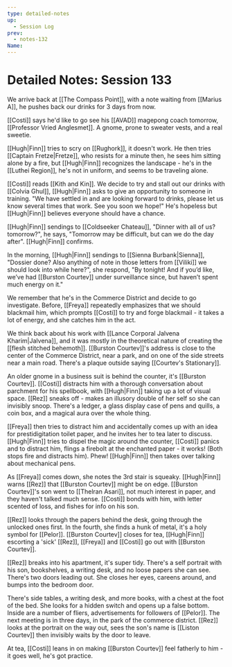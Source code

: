 ```yaml
---
type: detailed-notes
up:
  - Session Log
prev:
  - notes-132
Name:
---
```

# Detailed Notes: Session 133

We arrive back at [[The Compass Point]], with a note waiting from [[Marius A]], he pushes back our drinks for 3 days from now. 

[[Costi]] says he'd like to go see his [[AVAD]] magepong coach tomorrow, [[Professor Vried Anglesmet]]. A gnome, prone to sweater vests, and a real sweetie. 

[[Hugh|Finn]] tries to scry on [[Rughork]], it doesn't work. He then tries [[Captain Fretze|Fretze]], who resists for a minute then, he sees him sitting alone by a fire, but [[Hugh|Finn]] recognizes the landscape - he's in the [[Luthei Region]], he's not in uniform, and seems to be traveling alone.  

[[Costi]] reads [[Kith and Kin]]. We decide to try and stall out our drinks with [[Colvia Ghul]], [[Hugh|Finn]] asks to give an opportunity to someone in training. "We have settled in and are looking forward to drinks, please let us know several times that work. See you soon we hope!" He's hopeless but [[Hugh|Finn]] believes everyone should have a chance.

[[Hugh|Finn]] sendings to [[Coldseeker Chateau]], "Dinner with all of us? tomorrow?", he says, "Tomorrow may be difficult, but can we do the day after". [[Hugh|Finn]] confirms. 

In the morning, [[Hugh|Finn]] sendings to [[Sienna Burbank|Sienna]], "Dossier done? Also anything of note in those letters from [[Viliki]] we should look into while here?", she respond, "By tonight! And if you’d like, we’ve had [[Burston Courtev]] under surveillance since, but haven’t spent much energy on it."

We remember that he's in the Commerce District and decide to go investigate. Before, [[Freya]] repeatedly emphasizes that we should blackmail him, which prompts [[Costi]] to try and forge blackmail - it takes a lot of energy, and she catches him in the act. 

We think back about his work with [[Lance Corporal Jalvena Kharim|Jalvena]], and it was mostly in the theoretical nature of creating the [[flesh stitched behemoth]]. [[Burston Courtev]]'s address is close to the center of the Commerce District, near a park, and on one of the side streets near a main road. There's a plaque outside saying [[Courtev's Stationary]]. 

An older gnome in a business suit is behind the counter, it's [[Burston Courtev]]. [[Costi]] distracts him with a thorough conversation about parchment for his spellbook, with [[Hugh|Finn]] taking up a lot of visual space. [[Rez]] sneaks off - makes an illusory double of her self so she can invisibly snoop. There's a ledger, a glass display case of pens and quills, a coin box, and a magical aura over the whole thing. 

[[Freya]] then tries to distract him and accidentally comes up with an idea for prestidigitation toilet paper, and he invites her to tea later to discuss. [[Hugh|Finn]] tries to dispel the magic around the counter, [[Costi]] panics and to distract him, flings a firebolt at the enchanted paper - it works! (Both stops fire and distracts him). Phew! [[Hugh|Finn]] then takes over talking about mechanical pens.

As [[Freya]] comes down, she notes the 3rd stair is squeaky. [[Hugh|Finn]] warns [[Rez]] that [[Burston Courtev]] might be on edge. [[Burston Courtev]]'s son went to [[Thelran Asari]], not much interest in paper, and they haven't talked much sense. [[Costi]] bonds with him, with letter scented of loss, and fishes for info on his son. 

[[Rez]] looks through the papers behind the desk, going through the unlocked ones first. In the fourth, she finds a hunk of metal, it's a holy symbol for [[Pelor]]. [[Burston Courtev]] closes for tea, [[Hugh|Finn]] escorting a 'sick' [[Rez]], [[Freya]] and [[Costi]] go out with [[Burston Courtev]].

[[Rez]] breaks into his apartment, it's super tidy. There's a self portrait with his son, bookshelves, a writing desk, and no loose papers she can see. There's two doors leading out. She closes her eyes, careens around, and bumps into the bedroom door. 

There's side tables, a writing desk, and more books, with a chest at the foot of the bed. She looks for a hidden switch and opens up a false bottom. Inside are a number of fliers, advertisements for followers of [[Pelor]]. The next meeting is in three days, in the park of the commerce district. [[Rez]] looks at the portrait on the way out, sees the son's name is [[Liston Courtev]] then invisibly waits by the door to leave. 

At tea, [[Costi]] leans in on making [[Burston Courtev]] feel fatherly to him - it goes well, he's got practice. 



